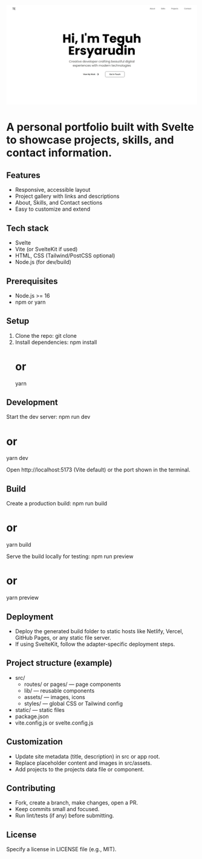 ![Portfolio banner](/image.webp)

# A personal portfolio built with Svelte to showcase projects, skills, and contact information.

## Features
- Responsive, accessible layout
- Project gallery with links and descriptions
- About, Skills, and Contact sections
- Easy to customize and extend

## Tech stack
- Svelte
- Vite (or SvelteKit if used)
- HTML, CSS (Tailwind/PostCSS optional)
- Node.js (for dev/build)

## Prerequisites
- Node.js >= 16
- npm or yarn

## Setup
1. Clone the repo:
   git clone <repo-url>
2. Install dependencies:
   npm install
   # or
   yarn

## Development
Start the dev server:
npm run dev
# or
yarn dev

Open http://localhost:5173 (Vite default) or the port shown in the terminal.

## Build
Create a production build:
npm run build
# or
yarn build

Serve the build locally for testing:
npm run preview
# or
yarn preview

## Deployment
- Deploy the generated build folder to static hosts like Netlify, Vercel, GitHub Pages, or any static file server.
- If using SvelteKit, follow the adapter-specific deployment steps.

## Project structure (example)
- src/
  - routes/ or pages/ — page components
  - lib/ — reusable components
  - assets/ — images, icons
  - styles/ — global CSS or Tailwind config
- static/ — static files
- package.json
- vite.config.js or svelte.config.js

## Customization
- Update site metadata (title, description) in src or app root.
- Replace placeholder content and images in src/assets.
- Add projects to the projects data file or component.

## Contributing
- Fork, create a branch, make changes, open a PR.
- Keep commits small and focused.
- Run lint/tests (if any) before submitting.

## License
Specify a license in LICENSE file (e.g., MIT).